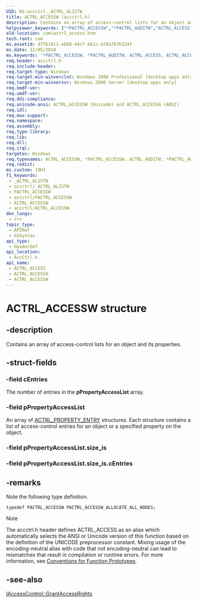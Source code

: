 ```yaml
---
UID: NS:accctrl._ACTRL_ALISTW
title: ACTRL_ACCESSW (accctrl.h)
description: Contains an array of access-control lists for an object and its properties.
helpviewer_keywords: ["*PACTRL_ACCESSW","*PACTRL_AUDITW","ACTRL_ACCESS","ACTRL_ACCESS structure [COM]","ACTRL_ACCESSA","ACTRL_ACCESSW","ACTRL_AUDIT","ACTRL_AUDITW","PACTRL_ACCESS","PACTRL_ACCESS structure pointer [COM]","PACTRL_ACCESSW_ALLOCATE_ALL_NODES","_ACTRL_ALISTA","_ACTRL_ALISTW","accctrl/ACTRL_ACCESS","accctrl/ACTRL_ACCESSA","accctrl/ACTRL_ACCESSW","accctrl/PACTRL_ACCESS","com.actrl_access"]
old-location: com\actrl_access.htm
tech.root: com
ms.assetid: d7fb10c1-ebb8-44cf-b61c-a70a787b324f
ms.date: 12/05/2018
ms.keywords: '*PACTRL_ACCESSW, *PACTRL_AUDITW, ACTRL_ACCESS, ACTRL_ACCESS structure [COM], ACTRL_ACCESSA, ACTRL_ACCESSW, ACTRL_AUDIT, ACTRL_AUDITW, PACTRL_ACCESS, PACTRL_ACCESS structure pointer [COM], PACTRL_ACCESSW_ALLOCATE_ALL_NODES, _ACTRL_ALISTA, _ACTRL_ALISTW, accctrl/ACTRL_ACCESS, accctrl/ACTRL_ACCESSA, accctrl/ACTRL_ACCESSW, accctrl/PACTRL_ACCESS, com.actrl_access'
req.header: accctrl.h
req.include-header: 
req.target-type: Windows
req.target-min-winverclnt: Windows 2000 Professional [desktop apps only]
req.target-min-winversvr: Windows 2000 Server [desktop apps only]
req.kmdf-ver: 
req.umdf-ver: 
req.ddi-compliance: 
req.unicode-ansi: ACTRL_ACCESSW (Unicode) and ACTRL_ACCESSA (ANSI)
req.idl: 
req.max-support: 
req.namespace: 
req.assembly: 
req.type-library: 
req.lib: 
req.dll: 
req.irql: 
targetos: Windows
req.typenames: ACTRL_ACCESSW, *PACTRL_ACCESSW, ACTRL_AUDITW, *PACTRL_AUDITW
req.redist: 
ms.custom: 19H1
f1_keywords:
 - _ACTRL_ALISTW
 - accctrl/_ACTRL_ALISTW
 - PACTRL_ACCESSW
 - accctrl/PACTRL_ACCESSW
 - ACTRL_ACCESSW
 - accctrl/ACTRL_ACCESSW
dev_langs:
 - c++
topic_type:
 - APIRef
 - kbSyntax
api_type:
 - HeaderDef
api_location:
 - AccCtrl.h
api_name:
 - ACTRL_ACCESS
 - ACTRL_ACCESSA
 - ACTRL_ACCESSW
---
```


# ACTRL_ACCESSW structure


## -description

Contains an array of access-control lists for an object and its properties.

## -struct-fields

### -field cEntries

The number of entries in the <b>pPropertyAccessList</b> array.

### -field pPropertyAccessList

An array of <a href="https://docs.microsoft.com/windows/desktop/api/accctrl/ns-accctrl-actrl_property_entrya">ACTRL_PROPERTY_ENTRY</a> structures. Each structure contains a list of access-control entries for an object or a specified property on the object.

### -field pPropertyAccessList.size_is

### -field pPropertyAccessList.size_is.cEntries

## -remarks

Note the following type definition.

<pre class="syntax" xml:space="preserve"><code>typedef PACTRL_ACCESSW PACTRL_ACCESSW_ALLOCATE_ALL_NODES;</code></pre>




> [!NOTE]
> The accctrl.h header defines ACTRL_ACCESS as an alias which automatically selects the ANSI or Unicode version of this function based on the definition of the UNICODE preprocessor constant. Mixing usage of the encoding-neutral alias with code that not encoding-neutral can lead to mismatches that result in compilation or runtime errors. For more information, see [Conventions for Function Prototypes](/windows/win32/intl/conventions-for-function-prototypes).

## -see-also

<a href="https://docs.microsoft.com/windows/desktop/api/iaccess/nf-iaccess-iaccesscontrol-grantaccessrights">IAccessControl::GrantAccessRights</a>

